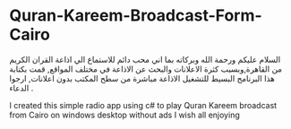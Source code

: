 # Quran-Kareem-Broadcast-Form-Cairo
السلام عليكم ورحمة الله وبركاته
بما اني محب دائم للاستماع الي اذاعة القران الكريم من القاهرة,وبسبب كثرة الاعلانات والبحث عن الاذاعة في مختلف المواقع,
قمت بكتابة هذا البرنامج البسيط 
للتشغيل الاذاعة مباشرة من سطح المكتب بدون اعلانات,
ارجوا الدعاء .

I created this simple radio app using c# to play  Quran Kareem broadcast from Cairo on windows desktop without ads 
I wish all enjoying 

